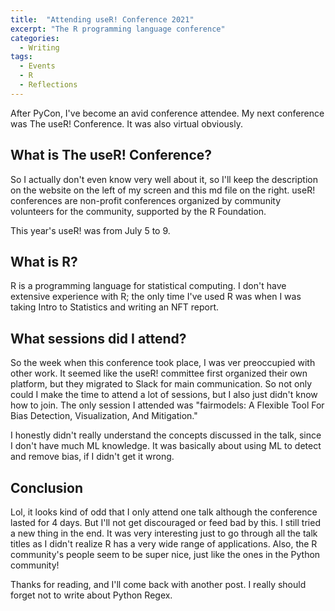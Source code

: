 ```yaml
---
title:  "Attending useR! Conference 2021"
excerpt: "The R programming language conference"
categories:
  - Writing
tags:
  - Events
  - R
  - Reflections
---
```


After PyCon, I've become an avid conference attendee. My next conference was The useR! Conference. It was also virtual obviously.

## What is The useR! Conference?

So I actually don't even know very well about it, so I'll keep the description on the website on the left of my screen and this md file on the right. useR! conferences are non-profit conferences organized by community volunteers for the community, supported by the R Foundation.

This year's useR! was from July 5 to 9.

## What is R?

R is a programming language for statistical computing. I don't have extensive experience with R; the only time I've used R was when I was taking Intro to Statistics and writing an NFT report.

## What sessions did I attend?

So the week when this conference took place, I was ver preoccupied with other work. It seemed like the useR! committee first organized their own platform, but they migrated to Slack for main communication. So not only could I make the time to attend a lot of sessions, but I also just didn't know how to join. The only session I attended was "fairmodels: A Flexible Tool For Bias Detection, Visualization, And Mitigation."

I honestly didn't really understand the concepts discussed in the talk, since I don't have much ML knowledge. It was basically about using ML to detect and remove bias, if I didn't get it wrong.

## Conclusion

Lol, it looks kind of odd that I only attend one talk although the conference lasted for 4 days. But I'll not get discouraged or feed bad by this. I still tried a new thing in the end. It was very interesting just to go through all the talk titles as I didn't realize R has a very wide range of applications. Also, the R community's people seem to be super nice, just like the ones in the Python community!

Thanks for reading, and I'll come back with another post. I really should forget not to write about Python Regex.
